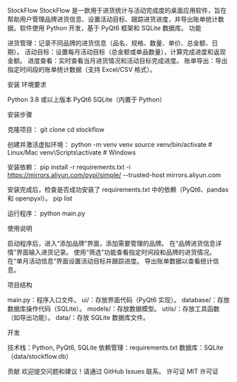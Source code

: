 StockFlow
StockFlow 是一款用于进货统计与活动完成度的桌面应用软件，旨在帮助用户管理品牌进货信息、设置活动目标、跟踪进货进度，并导出账单统计数据。软件使用 Python 开发，基于 PyQt6 框架和 SQLite 数据库。
功能

进货管理：记录不同品牌的进货信息（品名、规格、数量、单价、总金额、日期）。
活动目标：设置每月活动目标（总金额或单品数量），计算完成进度和返现金额。
进度查看：实时查看当月进货情况和活动目标完成进度。
账单导出：导出指定时间段的账单统计数据（支持 Excel/CSV 格式）。

安装
环境要求

Python 3.8 或以上版本
PyQt6
SQLite（内置于 Python）

安装步骤

克隆项目：
git clone <repository-url>
cd stockflow


创建并激活虚拟环境：
python -m venv venv
source venv/bin/activate  # Linux/Mac
venv\Scripts\activate     # Windows


安装依赖：
pip install -r requirements.txt -i https://mirrors.aliyun.com/pypi/simple/ --trusted-host mirrors.aliyun.com

安装完成后，检查是否成功安装了 requirements.txt 中的依赖（PyQt6、pandas 和 openpyxl）。
pip list


运行程序：
python main.py



使用说明

启动程序后，进入“添加品牌”界面，添加需要管理的品牌。
在“品牌进货信息详情”界面输入进货记录。
使用“筛选”功能查看指定时间段和品牌的进货情况。
在“单月活动信息”界面设置活动目标并跟踪进度。
导出账单数据以查看统计信息。

项目结构

main.py：程序入口文件。
ui/：存放界面代码（PyQt6 实现）。
database/：存放数据库操作代码（SQLite）。
models/：存放数据模型。
utils/：存放工具函数（如导出功能）。
data/：存放 SQLite 数据库文件。

开发

技术栈：Python, PyQt6, SQLite
依赖管理：requirements.txt
数据库：SQLite（data/stockflow.db）

贡献
欢迎提交问题和建议！请通过 GitHub Issues 联系。
许可证
MIT 许可证
